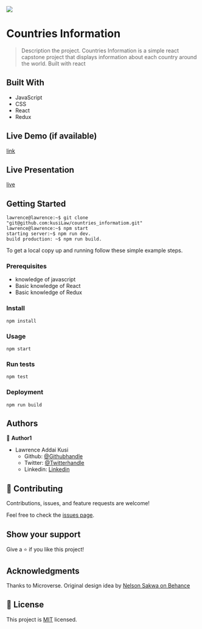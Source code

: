 ![](https://img.shields.io/badge/Microverse-blueviolet)

# Countries Information

> Description the project.
Countries Information is a simple react capstone project that displays information about each country around the world. Built with react 

## Built With

- JavaScript
- CSS
- React
- Redux


## Live Demo (if available)

[link](mellifluous-begonia-3df97c.netlify.app)

## Live Presentation
[live](https://www.loom.com/share/7de1bbc72fe1401fb4bcb0e4a753e485)

## Getting Started

``` console
lawrence@lawrence:~$ git clone "git@github.com:kusiLaw/countries_informatiom.git"
lawrence@lawrence:~$ npm start
starting server:~$ npm run dev.
build production: ~$ npm run build.

```

To get a local copy up and running follow these simple example steps.

### Prerequisites
- knowledge of javascript
- Basic knowledge of React
- Basic knowledge of Redux

### Install
`npm install`

### Usage
`npm start`

### Run tests
`npm test`

### Deployment
`npm run build`


## Authors

👤 **Author1**
- Lawrence Addai Kusi
  - Github: [@Githubhandle](https://github.com/kusiLaw)
  - Twitter: [@Twitterhandle](https://twitter.com/kusilaw)
  - Linkedin: [Linkedin](https://www.linkedin.com/in/lawrence-kusi-55a662104)


## 🤝 Contributing

Contributions, issues, and feature requests are welcome!

Feel free to check the [issues page](../../issues/).

## Show your support

Give a ⭐️ if you like this project!

## Acknowledgments

Thanks to Microverse.
Original design idea by [Nelson Sakwa on Behance](https://www.behance.net/sakwadesignstudio)

## 📝 License

This project is [MIT](./LICENSE) licensed.
